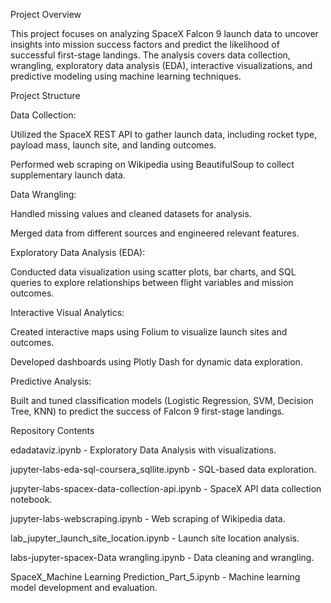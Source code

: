 Project Overview

This project focuses on analyzing SpaceX Falcon 9 launch data to uncover insights into mission success factors and predict the likelihood of successful first-stage landings. The analysis covers data collection, wrangling, exploratory data analysis (EDA), interactive visualizations, and predictive modeling using machine learning techniques.

Project Structure

Data Collection:

Utilized the SpaceX REST API to gather launch data, including rocket type, payload mass, launch site, and landing outcomes.

Performed web scraping on Wikipedia using BeautifulSoup to collect supplementary launch data.

Data Wrangling:

Handled missing values and cleaned datasets for analysis.

Merged data from different sources and engineered relevant features.

Exploratory Data Analysis (EDA):

Conducted data visualization using scatter plots, bar charts, and SQL queries to explore relationships between flight variables and mission outcomes.

Interactive Visual Analytics:

Created interactive maps using Folium to visualize launch sites and outcomes.

Developed dashboards using Plotly Dash for dynamic data exploration.

Predictive Analysis:

Built and tuned classification models (Logistic Regression, SVM, Decision Tree, KNN) to predict the success of Falcon 9 first-stage landings.

Repository Contents

edadataviz.ipynb - Exploratory Data Analysis with visualizations.

jupyter-labs-eda-sql-coursera_sqllite.ipynb - SQL-based data exploration.

jupyter-labs-spacex-data-collection-api.ipynb - SpaceX API data collection notebook.

jupyter-labs-webscraping.ipynb - Web scraping of Wikipedia data.

lab_jupyter_launch_site_location.ipynb - Launch site location analysis.

labs-jupyter-spacex-Data wrangling.ipynb - Data cleaning and wrangling.

SpaceX_Machine Learning Prediction_Part_5.ipynb - Machine learning model development and evaluation.
